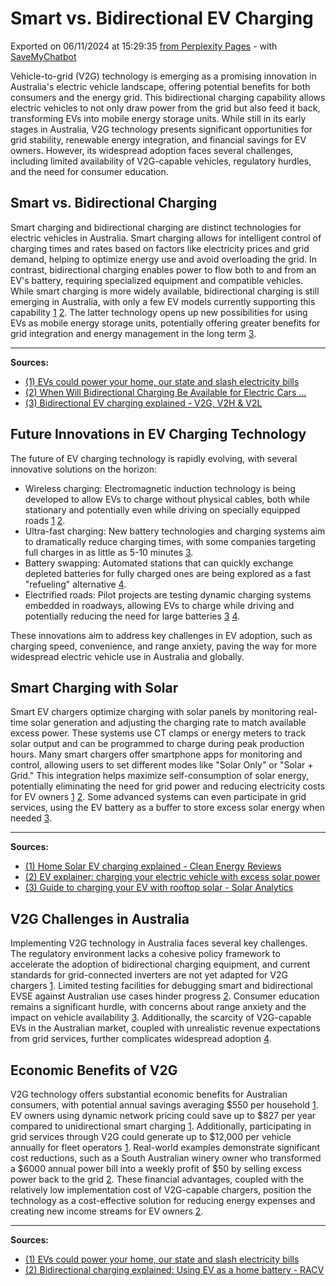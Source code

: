 # Smart vs. Bidirectional EV Charging
Exported on 06/11/2024 at 15:29:35 [from Perplexity Pages](https://www.perplexity.ai/page/smart-vs-bidirectional-ev-char-mQIHJIdYScC1ikFK.WDesg) - with [SaveMyChatbot](https://save.hugocollin.com)

Vehicle-to-grid (V2G) technology is emerging as a promising innovation in Australia's electric vehicle landscape, offering potential benefits for both consumers and the energy grid. This bidirectional charging capability allows electric vehicles to not only draw power from the grid but also feed it back, transforming EVs into mobile energy storage units. While still in its early stages in Australia, V2G technology presents significant opportunities for grid stability, renewable energy integration, and financial savings for EV owners. However, its widespread adoption faces several challenges, including limited availability of V2G-capable vehicles, regulatory hurdles, and the need for consumer education.

## Smart vs. Bidirectional Charging
Smart charging and bidirectional charging are distinct technologies for electric vehicles in Australia. Smart charging allows for intelligent control of charging times and rates based on factors like electricity prices and grid demand, helping to optimize energy use and avoid overloading the grid. In contrast, bidirectional charging enables power to flow both to and from an EV's battery, requiring specialized equipment and compatible vehicles. While smart charging is more widely available, bidirectional charging is still emerging in Australia, with only a few EV models currently supporting this capability [1](https://daily.raa.com.au/media-resources/evs-could-power-your-home-our-state-and-slash-electricity-bills/) [2](https://www.energymatters.com.au/renewable-news/when-will-bidirectional-charging-be-available-for-ev-cars-what-can-i-do-in-the-meantime/). The latter technology opens up new possibilities for using EVs as mobile energy storage units, potentially offering greater benefits for grid integration and energy management in the long term [3](https://www.cleanenergyreviews.info/blog/bidirectional-ev-charging-v2g-v2h-v2l).


---
**Sources:**
- [(1) EVs could power your home, our state and slash electricity bills](https://daily.raa.com.au/media-resources/evs-could-power-your-home-our-state-and-slash-electricity-bills/)
- [(2) When Will Bidirectional Charging Be Available for Electric Cars ...](https://www.energymatters.com.au/renewable-news/when-will-bidirectional-charging-be-available-for-ev-cars-what-can-i-do-in-the-meantime/)
- [(3) Bidirectional EV charging explained - V2G, V2H & V2L](https://www.cleanenergyreviews.info/blog/bidirectional-ev-charging-v2g-v2h-v2l)


## Future Innovations in EV Charging Technology
The future of EV charging technology is rapidly evolving, with several innovative solutions on the horizon:

*   Wireless charging: Electromagnetic induction technology is being developed to allow EVs to charge without physical cables, both while stationary and potentially even while driving on specially equipped roads [1](https://yourelectricalexpert.com.au/electrical-guides/smart-ev-charging-guide/) [2](https://evchargingsummit.com/blog/7-promising-ev-charging-technologies-you-need-to-know-about-in-2024/).
*   Ultra-fast charging: New battery technologies and charging systems aim to dramatically reduce charging times, with some companies targeting full charges in as little as 5-10 minutes [3](https://www.weforum.org/agenda/2024/10/electric-vehicles-batteries-charging/).
*   Battery swapping: Automated stations that can quickly exchange depleted batteries for fully charged ones are being explored as a fast "refueling" alternative [4](https://evmagazine.com/technology/top-10-innovations-in-electric-vehicles).
*   Electrified roads: Pilot projects are testing dynamic charging systems embedded in roadways, allowing EVs to charge while driving and potentially reducing the need for large batteries [3](https://www.weforum.org/agenda/2024/10/electric-vehicles-batteries-charging/) [4](https://evmagazine.com/technology/top-10-innovations-in-electric-vehicles).

These innovations aim to address key challenges in EV adoption, such as charging speed, convenience, and range anxiety, paving the way for more widespread electric vehicle use in Australia and globally.

## Smart Charging with Solar
Smart EV chargers optimize charging with solar panels by monitoring real-time solar generation and adjusting the charging rate to match available excess power. These systems use CT clamps or energy meters to track solar output and can be programmed to charge during peak production hours. Many smart chargers offer smartphone apps for monitoring and control, allowing users to set different modes like "Solar Only" or "Solar + Grid." This integration helps maximize self-consumption of solar energy, potentially eliminating the need for grid power and reducing electricity costs for EV owners [1](https://www.cleanenergyreviews.info/blog/solar-ev-charging) [2](https://switchedon.reneweconomy.com.au/content/ev-explainer-charging-your-electric-vehicle-with-excess-solar-power). Some advanced systems can even participate in grid services, using the EV battery as a buffer to store excess solar energy when needed [3](https://www.solaranalytics.com.au/optimising-your-energy/guide-to-charging-your-ev-with-rooftop-solar-1).


---
**Sources:**
- [(1) Home Solar EV charging explained - Clean Energy Reviews](https://www.cleanenergyreviews.info/blog/solar-ev-charging)
- [(2) EV explainer: charging your electric vehicle with excess solar power](https://switchedon.reneweconomy.com.au/content/ev-explainer-charging-your-electric-vehicle-with-excess-solar-power)
- [(3) Guide to charging your EV with rooftop solar - Solar Analytics](https://www.solaranalytics.com.au/optimising-your-energy/guide-to-charging-your-ev-with-rooftop-solar-1)


## V2G Challenges in Australia
Implementing V2G technology in Australia faces several key challenges. The regulatory environment lacks a cohesive policy framework to accelerate the adoption of bidirectional charging equipment, and current standards for grid-connected inverters are not yet adapted for V2G chargers [1](https://www.cleanenergyreviews.info/blog/bidirectional-ev-charging-v2g-v2h-v2l). Limited testing facilities for debugging smart and bidirectional EVSE against Australian use cases hinder progress [2](https://www.energymatters.com.au/renewable-news/when-will-bidirectional-charging-be-available-for-ev-cars-what-can-i-do-in-the-meantime/). Consumer education remains a significant hurdle, with concerns about range anxiety and the impact on vehicle availability [3](https://daily.raa.com.au/media-resources/evs-could-power-your-home-our-state-and-slash-electricity-bills/). Additionally, the scarcity of V2G-capable EVs in the Australian market, coupled with unrealistic revenue expectations from grid services, further complicates widespread adoption [4](https://wallbox.com/en_au/faqs-what-is-smart-charging).

## Economic Benefits of V2G
V2G technology offers substantial economic benefits for Australian consumers, with potential annual savings averaging $550 per household [1](https://daily.raa.com.au/media-resources/evs-could-power-your-home-our-state-and-slash-electricity-bills/). EV owners using dynamic network pricing could save up to $827 per year compared to unidirectional smart charging [1](https://daily.raa.com.au/media-resources/evs-could-power-your-home-our-state-and-slash-electricity-bills/). Additionally, participating in grid services through V2G could generate up to $12,000 per vehicle annually for fleet operators [1](https://daily.raa.com.au/media-resources/evs-could-power-your-home-our-state-and-slash-electricity-bills/). Real-world examples demonstrate significant cost reductions, such as a South Australian winery owner who transformed a $6000 annual power bill into a weekly profit of $50 by selling excess power back to the grid [2](https://www.racv.com.au/royalauto/transport/electric-vehicles/bidirectional-charging-explained.html). These financial advantages, coupled with the relatively low implementation cost of V2G-capable chargers, position the technology as a cost-effective solution for reducing energy expenses and creating new income streams for EV owners [2](https://www.racv.com.au/royalauto/transport/electric-vehicles/bidirectional-charging-explained.html).


---
**Sources:**
- [(1) EVs could power your home, our state and slash electricity bills](https://daily.raa.com.au/media-resources/evs-could-power-your-home-our-state-and-slash-electricity-bills/)
- [(2) Bidirectional charging explained: Using EV as a home battery - RACV](https://www.racv.com.au/royalauto/transport/electric-vehicles/bidirectional-charging-explained.html)


